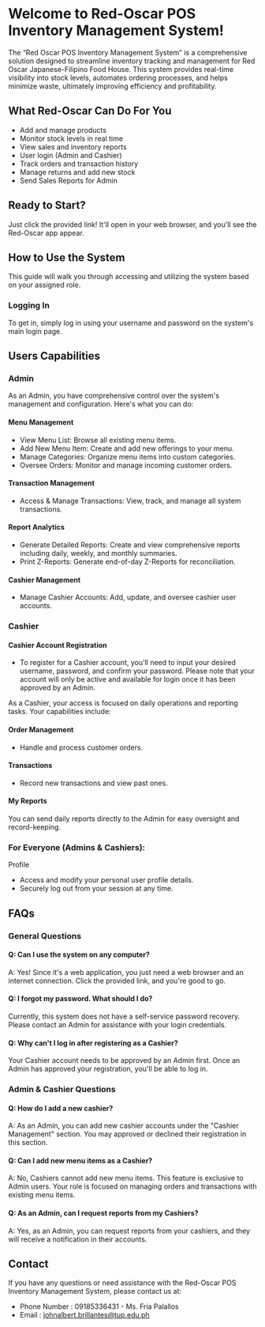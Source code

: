 # Welcome to Red-Oscar POS Inventory Management System!
The “Red Oscar POS Inventory Management System” is a comprehensive solution designed to streamline inventory tracking and management for Red Oscar Japanese-Filipino Food House. This system provides real-time visibility into stock levels, automates ordering processes, and helps minimize waste, ultimately improving efficiency and profitability. 

## What Red-Oscar Can Do For You
- Add and manage products  
- Monitor stock levels in real time  
- View sales and inventory reports  
- User login (Admin and Cashier)  
- Track orders and transaction history  
- Manage returns and add new stock
- Send Sales Reports for Admin

## Ready to Start?
Just click the provided link! It'll open in your web browser, and you'll see the Red-Oscar app appear.

## How to Use the System
This guide will walk you through accessing and utilizing the system based on your assigned role.

### Logging In
To get in, simply log in using your username and password on the system's main login page.

## Users Capabilities

### Admin 
As an Admin, you have comprehensive control over the system's management and configuration. Here's what you can do:

#### Menu Management
- View Menu List: Browse all existing menu items.
- Add New Menu Item: Create and add new offerings to your menu.
- Manage Categories: Organize menu items into custom categories.
- Oversee Orders: Monitor and manage incoming customer orders.

#### Transaction Management
- Access & Manage Transactions: View, track, and manage all system transactions.

#### Report Analytics
- Generate Detailed Reports: Create and view comprehensive reports including daily, weekly, and monthly summaries.
- Print Z-Reports: Generate end-of-day Z-Reports for reconciliation.

#### Cashier Management
- Manage Cashier Accounts: Add, update, and oversee cashier user accounts.
  

### Cashier
#### Cashier Account Registration
- To register for a Cashier account, you'll need to input your desired username, password, and confirm your password. Please note that your account will only be active and available for login once it has been approved by an Admin.

As a Cashier, your access is focused on daily operations and reporting tasks. Your capabilities include:

#### Order Management
- Handle and process customer orders.

#### Transactions
- Record new transactions and view past ones.

#### My Reports  
You can send daily reports directly to the Admin for easy oversight and record-keeping.


### For Everyone (Admins & Cashiers): 
Profile 
- Access and modify your personal user profile details.
- Securely log out from your session at any time.
  
## FAQs 

### General Questions
#### Q: Can I use the system on any computer?
A: Yes! Since it's a web application, you just need a web browser and an internet connection. Click the provided link, and you're good to go. 

#### Q: I forgot my password. What should I do?
Currently, this system does not have a self-service password recovery. Please contact an Admin for assistance with your login credentials.

#### Q: Why can't I log in after registering as a Cashier?
Your Cashier account needs to be approved by an Admin first. Once an Admin has approved your registration, you'll be able to log in.

### Admin & Cashier Questions
#### Q: How do I add a new cashier?
A: As an Admin, you can add new cashier accounts under the "Cashier Management" section. You may approved or declined their registration in this section.

#### Q: Can I add new menu items as a Cashier?
A: No, Cashiers cannot add new menu items. This feature is exclusive to Admin users. Your role is focused on managing orders and transactions with existing menu items. 

#### Q: As an Admin, can I request reports from my Cashiers?
A: Yes, as an Admin, you can request reports from your cashiers, and they will receive a notification in their accounts.

## Contact 
If you have any questions or need assistance with the Red-Oscar POS Inventory Management System, please contact us at:
- Phone Number : 09185336431 - Ms. Fria Palallos
- Email : johnalbert.brillantes@tup.edu.ph

